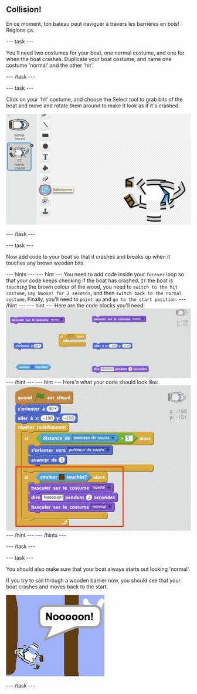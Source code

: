 ## Collision!

En ce moment, ton bateau peut naviguer à travers les barrières en bois! Réglons ça.

\--- task \---

You'll need two costumes for your boat, one normal costume, and one for when the boat crashes. Duplicate your boat costume, and name one costume 'normal' and the other 'hit'.

\--- /task \---

\--- task \---

Click on your 'hit' costume, and choose the Select tool to grab bits of the boat and move and rotate them around to make it look as if it's crashed.

![screenshot](images/boat-hit-costume.png)

\--- /task \---

\--- task \---

Now add code to your boat so that it crashes and breaks up when it touches any brown wooden bits.

\--- hints \--- \--- hint \--- You need to add code inside your `forever` loop so that your code keeps checking if the boat has crashed. `If` the boat is `touching` the brown colour of the wood, you need to `switch to the hit costume`, `say Noooo! for 2 seconds`, and then `switch back to the normal costume`. Finally, you'll need to `point up` and `go to the start position`. \--- /hint \--- \--- hint \--- Here are the code blocks you'll need: ![screenshot](images/boat-hit-blocks.png) \--- /hint \--- \--- hint \--- Here's what your code should look like: ![screenshot](images/boat-hit-code.png) \--- /hint \--- \--- /hints \---

\--- /task \---

\--- task \---

You should also make sure that your boat always starts out looking 'normal'.

If you try to sail through a wooden barrier now, you should see that your boat crashes and moves back to the start.

![screenshot](images/boat-crash.png)

\--- /task \---